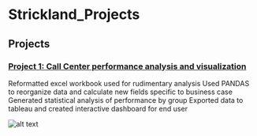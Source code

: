 # Strickland_Projects
## Projects
### [Project 1: Call Center performance analysis and visualization](https://github.com/wcstrickland/call_center)
Reformatted excel workbook used for rudimentary analysis
Used PANDAS to reorganize data and calculate new fields specific to business case
Generated statistical analysis of performance by group
Exported data to tableau and created interactive dashboard for end user

![alt text](https://media.giphy.com/media/LoZyUPDg7HZu2sgd5I/giphy.gif)
